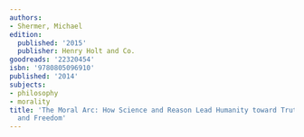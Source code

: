 ```yaml
---
authors:
- Shermer, Michael
edition:
  published: '2015'
  publisher: Henry Holt and Co.
goodreads: '22320454'
isbn: '9780805096910'
published: '2014'
subjects:
- philosophy
- morality
title: 'The Moral Arc: How Science and Reason Lead Humanity toward Truth, Justice,
  and Freedom'
---
```


